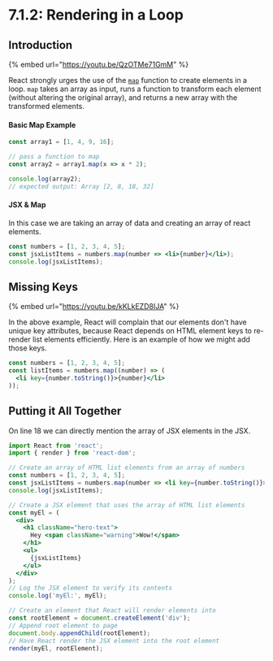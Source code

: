 # 7.1.2: Rendering in a Loop

## Introduction

{% embed url="https://youtu.be/QzOTMe71GmM" %}

React strongly urges the use of the [`map`](https://developer.mozilla.org/en-US/docs/Web/JavaScript/Reference/Global\_Objects/Array/map) function to create elements in a loop. `map` takes an array as input, runs a function to transform each element (without altering the original array), and returns a new array with the transformed elements.

#### Basic Map Example

```jsx
const array1 = [1, 4, 9, 16];

// pass a function to map
const array2 = array1.map(x => x * 2);

console.log(array2);
// expected output: Array [2, 8, 18, 32]
```

#### JSX & Map

In this case we are taking an array of data and creating an array of react elements.

```jsx
const numbers = [1, 2, 3, 4, 5];
const jsxListItems = numbers.map(number => <li>{number}</li>);
console.log(jsxListItems);
```

## Missing Keys

{% embed url="https://youtu.be/kKLkEZD8IJA" %}

In the above example, React will complain that our elements don't have unique key attributes, because React depends on HTML element keys to re-render list elements efficiently. Here is an example of how we might add those keys.

```jsx
const numbers = [1, 2, 3, 4, 5];
const listItems = numbers.map((number) => (
  <li key={number.toString()}>{number}</li>
));
```

## Putting it All Together

On line 18 we can directly mention the array of JSX elements in the JSX.

```jsx
import React from 'react';
import { render } from 'react-dom';

// Create an array of HTML list elements from an array of numbers
const numbers = [1, 2, 3, 4, 5];
const jsxListItems = numbers.map(number => <li key={number.toString()}>{number}</li>);
console.log(jsxListItems);

// Create a JSX element that uses the array of HTML list elements
const myEl = (
  <div>
    <h1 className="hero-text">
      Hey <span className="warning">Wow!</span>
    </h1>
    <ul>
      {jsxListItems}
    </ul>
  </div>
);
// Log the JSX element to verify its contents
console.log('myEl:', myEl);

// Create an element that React will render elements into
const rootElement = document.createElement('div');
// Append root element to page
document.body.appendChild(rootElement);
// Have React render the JSX element into the root element
render(myEl, rootElement);
```
